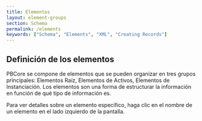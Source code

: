 ```yaml
---
title: Elementos
layout: element-groups
section: Schema
permalink: /elements
keywords: ["Schema", "Elements", "XML", "Creating Records"]
---
```


<h2 class="green title bold">Definición de los elementos</h2>

PBCore se compone de elementos que se pueden organizar en tres grupos principales: Elementos Raíz, Elementos de Activos, Elementos de Instanciación. Los elementos son una forma de estructurar la información en función de qué tipo de información es.

Para ver detalles sobre un elemento específico, haga clic en el nombre de un elemento en el lado izquierdo de la pantalla.
